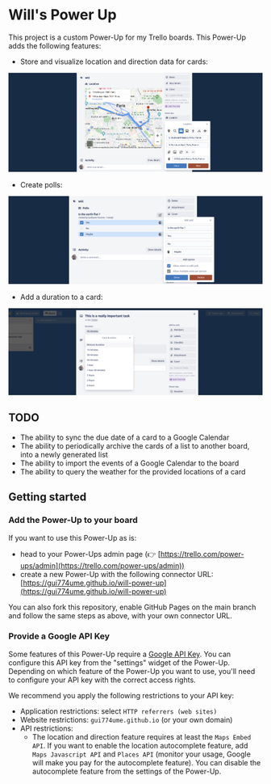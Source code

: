 # Will's Power Up

This project is a custom Power-Up for my Trello boards. This Power-Up adds the following features:
- Store and visualize location and direction data for cards:

![Location component](documentation/images/location_component.png)

- Create polls:

![Location component](documentation/images/poll_component.png)

- Add a duration to a card:

![Location component](documentation/images/duration_component.png)

## TODO

- The ability to sync the due date of a card to a Google Calendar
- The ability to periodically archive the cards of a list to another board, into a newly generated list
- The ability to import the events of a Google Calendar to the board
- The ability to query the weather for the provided locations of a card


## Getting started

### Add the Power-Up to your board

If you want to use this Power-Up as is:
- head to your Power-Ups admin page (👉 [https://trello.com/power-ups/admin](https://trello.com/power-ups/admin))
- create a new Power-Up with the following connector URL: [https://gui774ume.github.io/will-power-up](https://gui774ume.github.io/will-power-up)

You can also fork this repository, enable GitHub Pages on the main branch and follow the same steps as above, with your own connector URL.

### Provide a Google API Key

Some features of this Power-Up require a [Google API Key](https://cloud.google.com/docs/authentication/api-keys). You can configure this API key from the "settings" widget of the Power-Up.
Depending on which feature of the Power-Up you want to use, you'll need to configure your API key with the correct access rights.

We recommend you apply the following restrictions to your API key:
- Application restrictions: select `HTTP referrers (web sites)`
- Website restrictions: `gui774ume.github.io` (or your own domain)
- API restrictions:
  - The location and direction feature requires at least the `Maps Embed API`. If you want to enable the location autocomplete feature, add `Maps Javascript API` and `Places API` (monitor your usage, Google will make you pay for the autocomplete feature). You can disable the autocomplete feature from the settings of the Power-Up.